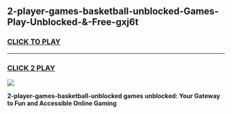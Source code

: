 
## 2-player-games-basketball-unblocked-Games-Play-Unblocked-&-Free-gxj6t
<h3>
<a href="https://premium76.site?title=2-player-games-basketball-unblocked&ref=24A">CLICK TO PLAY</a></h3>
<hr>

<h3>
<a href="https://premium76.site?title=2-player-games-basketball-unblocked&ref=24A">CLICK 2 PLAY</a>
  
</h3>

<a href="https://premium76.site?title=2-player-games-basketball-unblocked&ref=24A"><img src="https://clearcache.store/games.png"></a>


**2-player-games-basketball-unblocked games unblocked: Your Gateway to Fun and Accessible Online Gaming**
